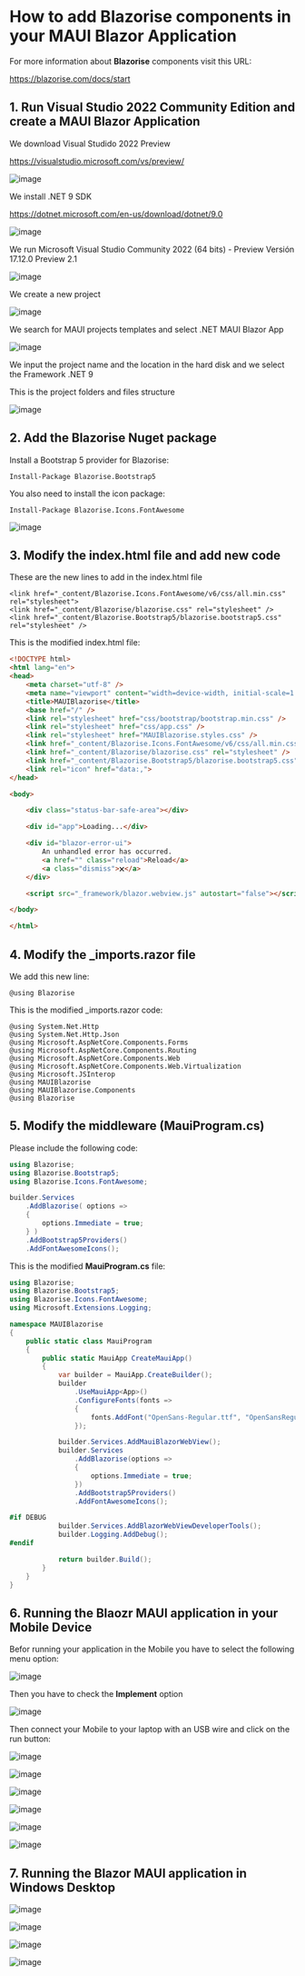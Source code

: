 # How to add Blazorise components in your MAUI Blazor Application

For more information about **Blazorise** components visit this URL: 

https://blazorise.com/docs/start

## 1. Run Visual Studio 2022 Community Edition and create a MAUI Blazor Application

We download Visual Studido 2022 Preview

https://visualstudio.microsoft.com/vs/preview/

![image](https://github.com/user-attachments/assets/08ba47c2-c95e-4f23-914e-05d174465deb)

We install .NET 9 SDK 

https://dotnet.microsoft.com/en-us/download/dotnet/9.0

![image](https://github.com/user-attachments/assets/1f73e7c8-1288-41f0-9e2d-60177818bd54)

We run Microsoft Visual Studio Community 2022 (64 bits) - Preview Versión 17.12.0 Preview 2.1

![image](https://github.com/user-attachments/assets/d7a4f524-fdb1-4f16-8c0f-52314ff8303d)

We create a new project

![image](https://github.com/user-attachments/assets/9334a2bb-9ed5-4c40-a312-26973910975f)

We search for MAUI projects templates and select .NET MAUI Blazor App

![image](https://github.com/user-attachments/assets/8287f785-96b9-417b-b457-bf34560320e8)

We input the project name and the location in the hard disk and we select the Framework .NET 9

This is the project folders and files structure

![image](https://github.com/user-attachments/assets/777c71ca-4d30-4969-855e-3414f91ef5c5)

## 2. Add the Blazorise Nuget package

Install a Bootstrap 5 provider for Blazorise:

```
Install-Package Blazorise.Bootstrap5
```

You also need to install the icon package:

```
Install-Package Blazorise.Icons.FontAwesome
```

![image](https://github.com/user-attachments/assets/8be580fe-0a1a-46fb-b4f5-a9d60df0a99e)

## 3. Modify the index.html file and add new code

These are the new lines to add in the index.html file

```
<link href="_content/Blazorise.Icons.FontAwesome/v6/css/all.min.css" rel="stylesheet">
<link href="_content/Blazorise/blazorise.css" rel="stylesheet" />
<link href="_content/Blazorise.Bootstrap5/blazorise.bootstrap5.css" rel="stylesheet" />
```

This is the modified index.html file:

```html
<!DOCTYPE html>
<html lang="en">
<head>
    <meta charset="utf-8" />
    <meta name="viewport" content="width=device-width, initial-scale=1.0, maximum-scale=1.0, user-scalable=no, viewport-fit=cover" />
    <title>MAUIBlazorise</title>
    <base href="/" />
    <link rel="stylesheet" href="css/bootstrap/bootstrap.min.css" />
    <link rel="stylesheet" href="css/app.css" />
    <link rel="stylesheet" href="MAUIBlazorise.styles.css" />
    <link href="_content/Blazorise.Icons.FontAwesome/v6/css/all.min.css" rel="stylesheet">
    <link href="_content/Blazorise/blazorise.css" rel="stylesheet" />
    <link href="_content/Blazorise.Bootstrap5/blazorise.bootstrap5.css" rel="stylesheet" />
    <link rel="icon" href="data:,">
</head>

<body>

    <div class="status-bar-safe-area"></div>

    <div id="app">Loading...</div>

    <div id="blazor-error-ui">
        An unhandled error has occurred.
        <a href="" class="reload">Reload</a>
        <a class="dismiss">🗙</a>
    </div>

    <script src="_framework/blazor.webview.js" autostart="false"></script>

</body>

</html>
```

## 4. Modify the _imports.razor file

We add this new line:

```
@using Blazorise
```

This is the modified _imports.razor code:

```razor
@using System.Net.Http
@using System.Net.Http.Json
@using Microsoft.AspNetCore.Components.Forms
@using Microsoft.AspNetCore.Components.Routing
@using Microsoft.AspNetCore.Components.Web
@using Microsoft.AspNetCore.Components.Web.Virtualization
@using Microsoft.JSInterop
@using MAUIBlazorise
@using MAUIBlazorise.Components
@using Blazorise
```

## 5. Modify the middleware (MauiProgram.cs)

Please include the following code:

```csharp
using Blazorise;
using Blazorise.Bootstrap5;
using Blazorise.Icons.FontAwesome;

builder.Services
    .AddBlazorise( options =>
    {
        options.Immediate = true;
    } )
    .AddBootstrap5Providers()
    .AddFontAwesomeIcons();
```

This is the modified **MauiProgram.cs** file:

```csharp
using Blazorise;
using Blazorise.Bootstrap5;
using Blazorise.Icons.FontAwesome;
using Microsoft.Extensions.Logging;

namespace MAUIBlazorise
{
    public static class MauiProgram
    {
        public static MauiApp CreateMauiApp()
        {
            var builder = MauiApp.CreateBuilder();
            builder
                .UseMauiApp<App>()
                .ConfigureFonts(fonts =>
                {
                    fonts.AddFont("OpenSans-Regular.ttf", "OpenSansRegular");
                });

            builder.Services.AddMauiBlazorWebView();
            builder.Services
                .AddBlazorise(options =>
                {
                    options.Immediate = true;
                })
                .AddBootstrap5Providers()
                .AddFontAwesomeIcons();

#if DEBUG
            builder.Services.AddBlazorWebViewDeveloperTools();
    		builder.Logging.AddDebug();
#endif

            return builder.Build();
        }
    }
}
```

## 6. Running the Blaozr MAUI application in your Mobile Device

Befor running your application in the Mobile you have to select the following menu option:

![image](https://github.com/user-attachments/assets/76ac1d98-06fd-49d1-8f68-d144fa102803)

Then you have to check the **Implement** option 

![image](https://github.com/user-attachments/assets/c7559339-ebc8-4d5f-a3bf-6a9e8a6da182)

Then connect your Mobile to your laptop with an USB wire and click on the run button:

![image](https://github.com/user-attachments/assets/f234b4f8-84fc-4806-8626-aa807aef7622)

![image](https://github.com/user-attachments/assets/5488a65d-30f8-442a-bf9b-a4bbfc56e2e3)

![image](https://github.com/user-attachments/assets/2043ee6e-18d1-47d5-9bcb-d524d1273e59)

![image](https://github.com/user-attachments/assets/e13994b7-6553-490e-ae4b-545c3dd1016e)

![image](https://github.com/user-attachments/assets/2b000193-3c41-401f-b3eb-d36efe61cb31)

![image](https://github.com/user-attachments/assets/96b65c37-c095-4771-baa3-3218e40856ad)

## 7. Running the Blazor MAUI application in Windows Desktop

![image](https://github.com/user-attachments/assets/2fd2d955-b8bf-4b51-bb7d-a77c1d343424)

![image](https://github.com/user-attachments/assets/db65b357-254e-4318-8cc9-ba3b36ae1d78)

![image](https://github.com/user-attachments/assets/e6c727ce-6eab-4d84-a8e2-2f9ac915cdf8)

![image](https://github.com/user-attachments/assets/9af54f61-50f0-4587-b8b7-a49c58d0e192)

